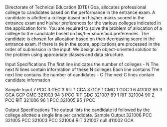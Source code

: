 Directorate of Technical Education (DTE) Goa, allocates professional college to candidates based on the performance in the entrance exam. A candidate is allotted a college based on his/her marks scored in the entrance exam and his/her preferences for the various colleges indicated in the application form. You are required to solve the problem of allocation of a college to the candidate based on his/her score and preferences. The candidate is chosen for allocation based on their decreasing score in the entrance exam. If there is tie in the score, applications are processed in the order of submission in the input. We design an object-oriented solution to the problem using appropriate classes and data structure. 

Input Specifications
The first line indicates the number of colleges - N
The next N lines contain information of these N colleges
Each line contains
<name> <number of seats>
The next line contains the number of candidates - C
The next C lines contain candidate information
<id> <marks> <number of preferences> <names of colleges in the descending order of preference>

Sample Input
7
PCC 3
GEC 3
RIT 1
GCA 3
GCP 1
GMC 1
GDC 1
6
411002 86 3 GCA GCP GMC
321003 94 3 PCC RIT GDC
321007 89 1 RIT
321004 90 2 PCC RIT
321006 96 1 PCC
321005 95 1 PCC

Output Specifications
The output lists the candidate id followed by the college allotted a single line per candidate.
Sample Output
321006 PCC
321005 PCC
321003 PCC
321004 RIT
321007 null
411002 GCA
